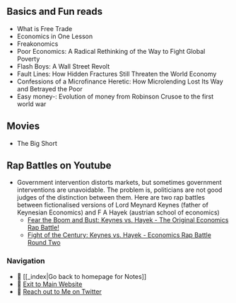 ## Basics and Fun reads
- What is Free Trade
- Economics in One Lesson
- Freakonomics
- Poor Economics: A Radical Rethinking of the Way to Fight Global Poverty
- Flash Boys: A Wall Street Revolt
- Fault Lines: How Hidden Fractures Still Threaten the World Economy
- Confessions of a Microfinance Heretic: How Microlending Lost Its Way and Betrayed the Poor
- Easy money-: Evolution of money from Robinson Crusoe to the first world war


## Movies
- The Big Short

## Rap Battles on Youtube
- Government intervention distorts markets, but sometimes government interventions are unavoidable. The problem is, politicians are not good judges of the distinction between them. Here are two rap battles between fictionalised versions of Lord Meynard Keynes (father of Keynesian Economics) and F A Hayek (austrian school of economics)
    - [Fear the Boom and Bust: Keynes vs. Hayek - The Original Economics Rap Battle!](https://www.youtube.com/watch?v=d0nERTFo-Sk)
    - [Fight of the Century: Keynes vs. Hayek - Economics Rap Battle Round Two](https://www.youtube.com/watch?v=GTQnarzmTOc)

### Navigation
- 🚧 [[_index|Go back to homepage for Notes]]
- 🐛 [Exit to Main Website](https://deepankerkoul.com/)
- 👀 [Reach out to Me on Twitter](https://twitter.com/deepankerkaul)
